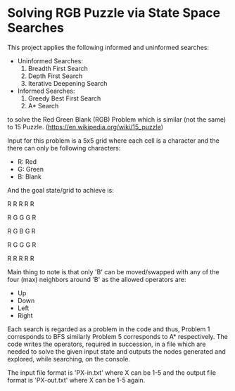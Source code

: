 # Solving RGB Puzzle via State Space Searches

This project applies the following informed and uninformed searches:

- Uninformed Searches:
  1. Breadth First Search
  2. Depth First Search
  3. Iterative Deepening Search
- Informed Searches:
  1. Greedy Best First Search
  2. A* Search

to solve the Red Green Blank (RGB) Problem which is similar (not the same) to 15 Puzzle. (https://en.wikipedia.org/wiki/15_puzzle) 

Input for this problem is a 5x5 grid where each cell is a character and the there can only be following characters:

  - R: Red
  - G: Green
  - B: Blank
  
And the goal state/grid to achieve is:

  R R R R R
  
  R G G G R
  
  R G B G R
  
  R G G G R
  
  R R R R R

Main thing to note is that only 'B' can be moved/swapped with any of the four (max) neighbors around 'B' as the allowed operators are:

- Up
- Down
- Left
- Right

Each search is regarded as a problem in the code and thus, Problem 1 corresponds to BFS similarly Problem 5 corresponds to A* respectively.
The code writes the operators, required in succession, in a file which are needed to solve the given input state and outputs the nodes
generated and explored, while searching, on the console. 

The input file format is 'PX-in.txt' where X can be 1-5 and the output file format
is 'PX-out.txt' where X can be 1-5 again.
